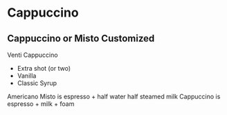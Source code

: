 # Cappuccino


## Cappuccino or Misto Customized

Venti Cappuccino
- Extra shot (or two)
- Vanilla
- Classic Syrup

Americano Misto is espresso + half water half steamed milk
Cappuccino is espresso + milk + foam
